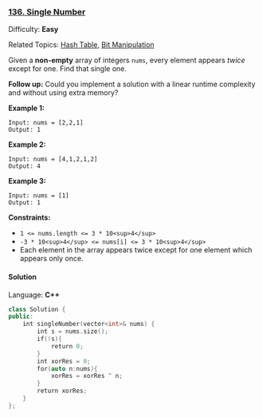 ### [136\. Single Number](https://leetcode.com/problems/single-number/)

Difficulty: **Easy**

Related Topics: [Hash Table](https://leetcode.com/tag/hash-table/), [Bit Manipulation](https://leetcode.com/tag/bit-manipulation/)

Given a **non-empty** array of integers `nums`, every element appears _twice_ except for one. Find that single one.

**Follow up:** Could you implement a solution with a linear runtime complexity and without using extra memory?

**Example 1:**

```
Input: nums = [2,2,1]
Output: 1
```

**Example 2:**

```
Input: nums = [4,1,2,1,2]
Output: 4
```

**Example 3:**

```
Input: nums = [1]
Output: 1
```

**Constraints:**

- `1 <= nums.length <= 3 * 10<sup>4</sup>`
- `-3 * 10<sup>4</sup> <= nums[i] <= 3 * 10<sup>4</sup>`
- Each element in the array appears twice except for one element which appears only once.

#### Solution

Language: **C++**

```c++
class Solution {
public:
    int singleNumber(vector<int>& nums) {
        int s = nums.size();
        if(!s){
            return 0;
        }
        int xorRes = 0;
        for(auto n:nums){
            xorRes = xorRes ^ n;
        }
        return xorRes;
    }
};
```
